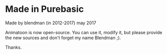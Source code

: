 # Made in Purebasic

Made by blendman (in 2012-2017)
may 2017

Animatoon is now open-source.
You can use it, modify it, but please provide the new sources and don't forget my name Blendman ;).


Thanks.
